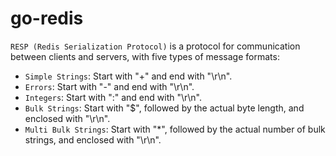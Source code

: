 # go-redis

`RESP (Redis Serialization Protocol)` is a protocol for communication between clients and servers, with five types of message formats:
- `Simple Strings`: Start with "+" and end with "\r\n".
- `Errors`: Start with "-" and end with "\r\n".
- `Integers`: Start with ":" and end with "\r\n".
- `Bulk Strings`: Start with "$", followed by the actual byte length, and enclosed with "\r\n".
- `Multi Bulk Strings`: Start with "*", followed by the actual number of bulk strings, and enclosed with "\r\n".